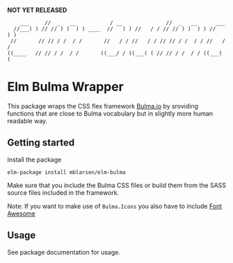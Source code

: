 **NOT YET RELEASED**

        ___     //  _   __           / __              //  _   __      ___    
      //___) ) // // ) )  ) ) ____  //   ) ) //   / / // // ) )  ) ) //   ) ) 
     //       // // / /  / /       //   / / //   / / // // / /  / / //   / /  
    ((____   // // / /  / /       ((___/ / ((___( ( // // / /  / / ((___( (

# Elm Bulma Wrapper

This package wraps the CSS flex framework [Bulma.io](http://bulma.io) by
sroviding functions that are close to Bulma vocabulary but in slightly more
human readable way.

## Getting started

Install the package

    elm-package install mblarsen/elm-bulma

Make sure that you include the Bulma CSS files or build them from the SASS
source files included in the framework.

Note: If you want to make use of `Bulma.Icons` you also have to include [Font
Awesome](http://fontawesome.io)

## Usage

See package documentation for usage.
